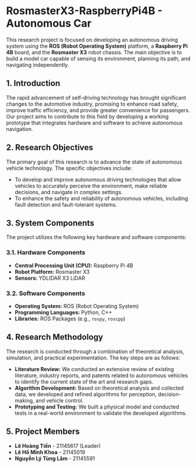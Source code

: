 # RosmasterX3-RaspberryPi4B - Autonomous Car

This research project is focused on developing an autonomous driving system using the **ROS (Robot Operating System)** platform, a **Raspberry Pi 4B** board, and the **Rosmaster X3** robot chassis. The main objective is to build a model car capable of sensing its environment, planning its path, and navigating independently.

## 1. Introduction

The rapid advancement of self-driving technology has brought significant changes to the automotive industry, promising to enhance road safety, improve traffic efficiency, and provide greater convenience for passengers. Our project aims to contribute to this field by developing a working prototype that integrates hardware and software to achieve autonomous navigation.

## 2. Research Objectives

The primary goal of this research is to advance the state of autonomous vehicle technology. The specific objectives include:

* To develop and improve autonomous driving technologies that allow vehicles to accurately perceive the environment, make reliable decisions, and navigate in complex settings.
* To enhance the safety and reliability of autonomous vehicles, including fault detection and fault-tolerant systems.

## 3. System Components

The project utilizes the following key hardware and software components:

### 3.1. Hardware Components

* **Central Processing Unit (CPU):** Raspberry Pi 4B
* **Robot Platform:** Rosmaster X3
* **Sensors:** YDLIDAR X3 LiDAR

### 3.2. Software Components

* **Operating System:** ROS (Robot Operating System)
* **Programming Languages:** Python, C++
* **Libraries:** ROS Packages (e.g., `rospy`, `roscpp`)

## 4. Research Methodology

The research is conducted through a combination of theoretical analysis, simulation, and practical experimentation. The key steps are as follows:

* **Literature Review:** We conducted an extensive review of existing literature, industry reports, and patents related to autonomous vehicles to identify the current state of the art and research gaps.
* **Algorithm Development:** Based on theoretical analysis and collected data, we developed and refined algorithms for perception, decision-making, and vehicle control.
* **Prototyping and Testing:** We built a physical model and conducted tests in a real-world environment to validate the developed algorithms.

## 5. Project Members

* **Lê Hoàng Tiến** - 21145617 (Leader)
* **Lê Hồ Minh Khoa** - 21145019
* **Nguyễn Lý Tùng Lâm** - 21145591
